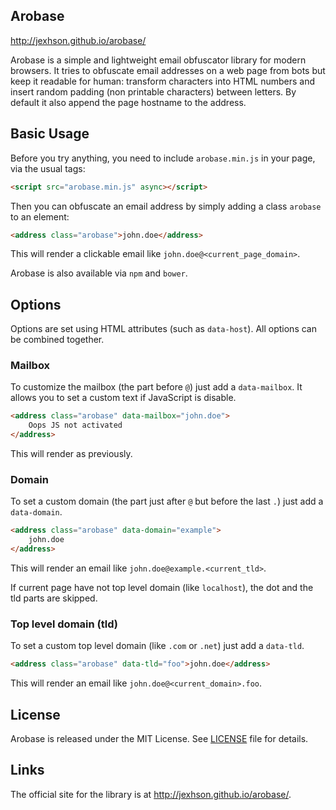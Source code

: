 ## Arobase

http://jexhson.github.io/arobase/

Arobase is a simple and lightweight email obfuscator library for modern browsers.
It tries to obfuscate email addresses on a web page from bots but keep it
readable for human: transform characters into HTML numbers and insert random
padding (non printable characters) between letters. By default it also append
the page hostname to the address.


## Basic Usage

Before you try anything, you need to include `arobase.min.js` in your page, via the usual tags:

~~~html
<script src="arobase.min.js" async></script>
~~~

Then you can obfuscate an email address by simply adding a class `arobase` to an element:

~~~html
<address class="arobase">john.doe</address>
~~~

This will render a clickable email like `john.doe@<current_page_domain>`.

Arobase is also available via `npm` and `bower`.

## Options

Options are set using HTML attributes (such as `data-host`). All options can be
combined together.

### Mailbox

To customize the mailbox (the part before `@`) just add a `data-mailbox`. It
allows you to set a custom text if JavaScript is disable.

~~~html
<address class="arobase" data-mailbox="john.doe">
    Oops JS not activated
</address>
~~~

This will render as previously.

### Domain

To set a custom domain (the part just after `@` but before the last `.`) just
add a `data-domain`.

~~~html
<address class="arobase" data-domain="example">
    john.doe
</address>
~~~

This will render an email like `john.doe@example.<current_tld>`.

If current page have not top level domain (like `localhost`), the dot and the
tld parts are skipped.


### Top level domain (tld)

To set a custom top level domain (like `.com` or `.net`) just add a `data-tld`.

~~~html
<address class="arobase" data-tld="foo">john.doe</address>
~~~

This will render an email like `john.doe@<current_domain>.foo`.

## License

Arobase is released under the MIT License. See [LICENSE][1] file for
details.

## Links

The official site for the library is at <http://jexhson.github.io/arobase/>.


[1]: https://github.com/jexhson/arobase/blob/master/LICENSE
